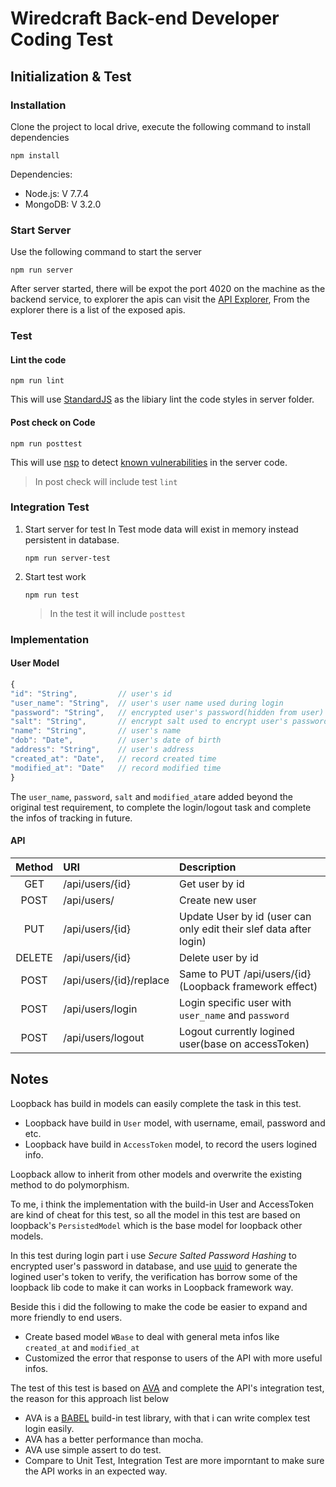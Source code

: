 # Wiredcraft Back-end Developer Coding Test

## Initialization & Test

### Installation

Clone the project to local drive, execute the following command to install dependencies

```shell
npm install
```

Dependencies:

- Node.js: V 7.7.4
- MongoDB: V 3.2.0

### Start Server

Use the following command to start the server

```shell
npm run server
```

After server started, there will be expot the port 4020 on the machine as the backend service, to explorer the apis can visit the [API Explorer](http://0.0.0.0:4060/explorer), From the explorer there is a list of the exposed apis.

### Test

#### Lint the code

```shell
npm run lint
```

This will use [StandardJS](https://standardjs.com/) as the libiary lint the code styles in server folder.

#### Post check on Code

```shell
npm run posttest
```

This will use [nsp](https://github.com/nodesecurity/nsp) to detect [known vulnerabilities](https://nodesecurity.io/advisories/) in the server code.

>  In post check will include test `lint`

### Integration Test

1. Start server for test
   In Test mode data will exist in memory instead persistent in database.

   ```shell
   npm run server-test
   ```

2. Start test work

   ```shell
   npm run test
   ```

   > In the test it will include `posttest`

### Implementation

#### User Model

```javascript
{
"id": "String",         // user's id
"user_name": "String",  // user's user name used during login
"password": "String",   // encrypted user's password(hidden from user)
"salt": "String",       // encrypt salt used to encrypt user's password(hidden from user)
"name": "String",       // user's name
"dob": "Date",          // user's date of birth
"address": "String",    // user's address
"created_at": "Date",   // record created time
"modified_at": "Date"   // record modified time
}
```

The `user_name`, `password`, `salt` and `modified_at`are added beyond the original test requirement, to complete the login/logout task and complete the infos of tracking in future.

#### API

| Method | URI                     | Description                              |
| :----: | :---------------------- | :--------------------------------------- |
|  GET   | /api/users/{id}         | Get user by id                           |
|  POST  | /api/users/             | Create new user                          |
|  PUT   | /api/users/{id}         | Update User by id (user can only edit their slef data after login) |
| DELETE | /api/users/{id}         | Delete user by id                        |
|  POST  | /api/users/{id}/replace | Same to PUT /api/users/{id} (Loopback framework effect) |
|  POST  | /api/users/login        | Login specific user with `user_name` and `password` |
|  POST  | /api/users/logout       | Logout currently logined user(base on accessToken) |

## Notes

Loopback has build in models can easily complete the task in this test.

* Loopback have build in `User` model, with username, email, password and etc.
* Loopback have build in `AccessToken` model, to record the users logined info.

Loopback allow to inherit from other models and overwrite the existing method to do polymorphism.

To me, i think the implementation with the build-in User and AccessToken are kind of cheat for this test, so all the model in this test are based on loopback's `PersistedModel` which is the base model for loopback other models.

In this test during login part i use _Secure Salted Password Hashing_ to encrypted user's password in database, and use [uuid](https://github.com/kelektiv/node-uuid) to generate the logined user's token to verify, the verification has borrow some of the loopback lib code to make it can works in Loopback framework way.

Beside this i did the following to make the code be easier to expand and more friendly to end users.

* Create based model `WBase` to deal with general meta infos like `created_at` and `modified_at`
* Customized the error that response to users of the API with more useful infos.

The test of this test is based on [AVA](https://github.com/avajs/ava) and complete the API's integration test, the reason for this approach list below

* AVA is a [BABEL](https://babeljs.io/) build-in test library, with that i can write complex test login easily.
* AVA has a better performance than mocha.
* AVA use simple assert to do test.
* Compare to Unit Test, Integration Test are more imporntant to make sure the API works in an expected way.
